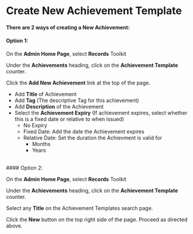 # Create New Achievement Template

#### There are 2 ways of creating a New Achievement:

#### Option 1:

On the **Admin Home Page**, select **Records** Toolkit

Under the **Achievements** heading, click on the **Achievement Template** counter.

Click the **Add New Achievement** link at the top of the page. 

* Add **Title** of Achievement
* Add **Tag** (The descriptive Tag for this achievement)
* Add **Description** of the Achievement
* Select the **Achievement Expiry** (If achievement expires, select whether this is a fixed date or relative to when issued)
	* No Expiry
	* Fixed Date:  Add the date the Achievement expires
	* Relative Date:  Set the duration the Achievment is valid for
		* Months
		* Years
<br>
#### Option 2:

On the **Admin Home Page**, select **Records** Toolkit

Under the **Achievements** heading, click on the **Achievement Template** counter.

Select any **Title** on the Achievement Templates search page.

Click the **New** button on the top right side of the page. Proceed as directed above. 
<br>
